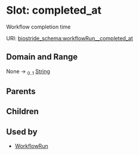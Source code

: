 
# Slot: completed_at

Workflow completion time

URI: [biostride_schema:workflowRun__completed_at](https://w3id.org/biostride/schema/workflowRun__completed_at)


## Domain and Range

None &#8594;  <sub>0..1</sub> [String](types/String.md)

## Parents


## Children


## Used by

 * [WorkflowRun](WorkflowRun.md)
